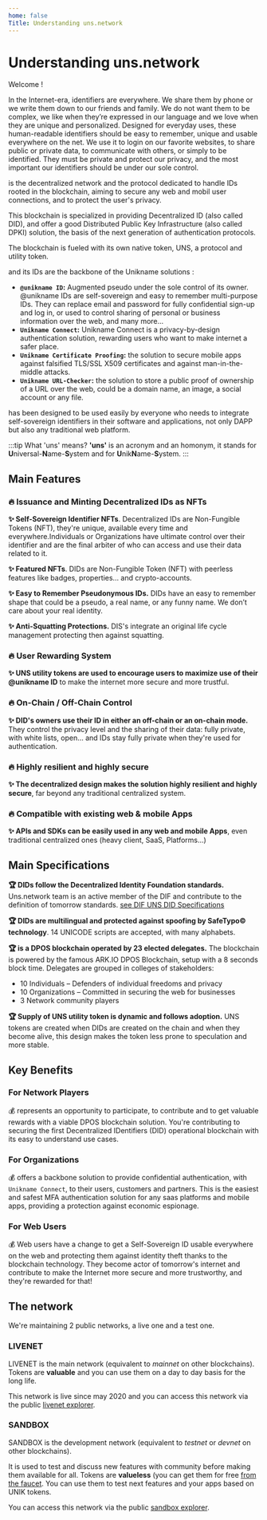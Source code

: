 ```yaml
---
home: false
Title: Understanding uns.network
---
```


# Understanding uns.network

Welcome <un id="@Bob"/> !

In the Internet-era, identifiers are everywhere. We share them by phone or we write them down to our friends and family. We do not want them to be complex, we like when they’re expressed in our language and we love when they are unique and personalized. Designed for everyday uses, these human-readable identifiers should be easy to remember, unique and usable everywhere on the net. We use it to login on our favorite websites, to share public or private data, to communicate with others, or simply to be identified. They must be private and protect our privacy, and the most important our identifiers should be under our sole control.

<brand name="uns"/> is the decentralized network and the protocol dedicated to handle IDs rooted in the blockchain, aiming to secure any web and mobil user connections, and to protect the user's privacy. 

This blockchain is specialized in providing Decentralized ID (also called DID), and offer a good Distributed Public Key Infrastructure (also called DPKI) solution, the basis of the next generation of authentication protocols.

The blockchain is fueled with its own native token, UNS, a protocol and utility token.

<brand name="uns"/> and its IDs are the backbone of the Unikname solutions : 
- **`@unikname ID`:** Augmented pseudo under the sole control of its owner. @unikname IDs are self-sovereign and easy to remember multi-purpose IDs. They can replace email and password for fully confidential sign-up and log in, or used to control sharing of personal or business information over the web, and many more...
- **`Unikname Connect`:** Unikname Connect is a privacy-by-design authentication solution, rewarding users who want to make internet a safer place.
- **`Unikname Certificate Proofing`:** the solution to secure mobile apps against falsified TLS/SSL X509 certificates and against man-in-the-middle attacks.
- **`Unikname URL-Checker`:** the solution to store a public proof of ownership of a URL over the web, could be a domain name, an image, a social account or any file.

<brand name="uns"/> has been designed to be used easily by everyone who needs to integrate self-sovereign identifiers in their software and applications, not only DAPP but also any traditional web platform. 

:::tip What 'uns' means?
**'uns'** is an acronym and an homonym, it stands for **U**niversal-**N**ame-**S**ystem and for **U**nik**N**ame-**S**ystem.
:::

## Main Features

### :fire: Issuance and Minting Decentralized IDs as NFTs

**:sparkles: Self-Sovereign Identifier NFTs**. <brand name="uns"/> Decentralized IDs are Non-Fungible Tokens (NFT), they're unique, available every time and everywhere.Individuals or Organizations have ultimate control over their identifier and are the final arbiter of who can access and use their data related to it. 

**:sparkles: Featured NFTs**. <brand name="uns"/> DIDs are Non-Fungible Token (NFT) with peerless features like badges, properties… and crypto-accounts.

**:sparkles: Easy to Remember Pseudonymous IDs.** <brand name="uns"/> DIDs have an easy to remember shape that could be a pseudo, a real name, or any funny name. We don’t care about your real identity. 

**:sparkles: Anti-Squatting Protections.** <brand name="uns"/> DIS's integrate an original life cycle management protecting then against squatting.

### :fire: User Rewarding System

**:sparkles: <brand name="uns"/> UNS utility tokens are used to encourage users to maximize use of their @unikname ID** to make the internet more secure and more trustful.

### :fire: On-Chain / Off-Chain Control

**:sparkles: <brand name="uns"/> DID's owners use their ID in either an off-chain or an on-chain mode.** They control the privacy level and the sharing of their data: fully private, with white lists, open... and IDs stay fully private when they're used for authentication.

### :fire: Highly resilient and highly secure

**:sparkles: The decentralized design makes the solution highly resilient and highly secure**, far beyond any traditional centralized system. 

### :fire: Compatible with existing web & mobile Apps

**:sparkles: <brand name="uns"/> APIs and SDKs can be easily used in any web and mobile Apps**, even traditional centralized ones (heavy client, SaaS, Platforms...)

## Main Specifications

**:trophy: <brand name="uns"/> DIDs follow the Decentralized Identity Foundation standards.** Uns.network team is an active member of the DIF and contribute to the definition of tomorrow standards.
[see DIF UNS DID Specifications](https://github.com/unik-name/did-method-spec/blob/main/did-uns/UNS-DID-Specification.md)

**:trophy: <brand name="uns"/> DIDs are multilingual and protected against spoofing by SafeTypo© technology**. 14 UNICODE scripts are accepted, with many alphabets.

**:trophy: <brand name="uns"/> is a DPOS blockchain operated by 23 elected delegates.** The blockchain is powered by the famous ARK.IO DPOS Blockchain, setup with a 8 seconds block time. Delegates are grouped in colleges of stakeholders:

* 10 Individuals – Defenders of individual freedoms and privacy
* 10 Organizations – Committed in securing the web for businesses
* 3 Network community players

**:trophy: <brand name="uns"/> Supply of UNS utility token is dynamic and follows adoption.** UNS tokens are created when DIDs are created on the chain and when they become alive, this design makes the token less prone to speculation and more stable.

## Key Benefits

### For Network Players

:moneybag: <brand name="uns"/> represents an opportunity to participate, to contribute and to get valuable rewards with a viable DPOS blockchain solution. You're contributing to securing the first Decentralized IDentifiers (DID) operational blockchain with its easy to understand use cases.

### For Organizations

:moneybag: <brand name="uns"/> offers a backbone solution to provide confidential authentication, with `Unikname Connect`, to their users, customers and partners. This is the easiest and safest MFA authentication solution for any saas platforms and mobile apps, providing a protection against economic espionage.

### For Web Users

:moneybag: Web users have a change to get a Self-Sovereign ID usable everywhere on the web and protecting them  against identity theft thanks to the blockchain technology. They become actor of tomorrow's internet and contribute to make the Internet more secure and more trustworthy, and they're rewarded for that!

## The network

We're maintaining 2 public networks, a live one and a test one.

### LIVENET

LIVENET is the main network (equivalent to _mainnet_ on other blockchains).
Tokens are **valuable** and you can use them on a day to day basis for the long life.

This network is live since may 2020 and you can access this network via the public [livenet explorer](https://explorer.uns.network/).

### SANDBOX

SANDBOX is the development network (equivalent to _testnet_ or _devnet_ on other blockchains).

It is used to test and discuss new features with community before making them available for all.
Tokens are **valueless** (you can get them for free [from the faucet](/interacting-with-uns.html#sandbox-faucet).
You can use them to test next features and your apps based on UNIK tokens. 

You can access this network via the public [sandbox explorer](https://sandbox.explorer.uns.network/).
